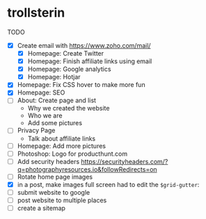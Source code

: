 # trollsterin

TODO

- [x] Create email with https://www.zoho.com/mail/
    - [x] Homepage: Create Twitter
    - [x] Homepage: Finish affiliate links using email
    - [x] Homepage: Google analytics
    - [x] Homepage: Hotjar
- [x] Homepage: Fix CSS hover to make more fun
- [x] Homepage: SEO
- [ ] About: Create page and list
    - Why we created the website
    - Who we are
    - Add some pictures
- [ ] Privacy Page
    - Talk about affiliate links
- [ ] Homepage: Add more pictures
- [ ] Photoshop: Logo for producthunt.com
- [ ] Add security headers https://securityheaders.com/?q=photographyresources.io&followRedirects=on
- [ ] Rotate home page images
- [x] in a post, make images full screen
had to edit the `$grid-gutter`:
- [ ] submit website to google
- [ ] post website to multiple places
- [ ] create a sitemap